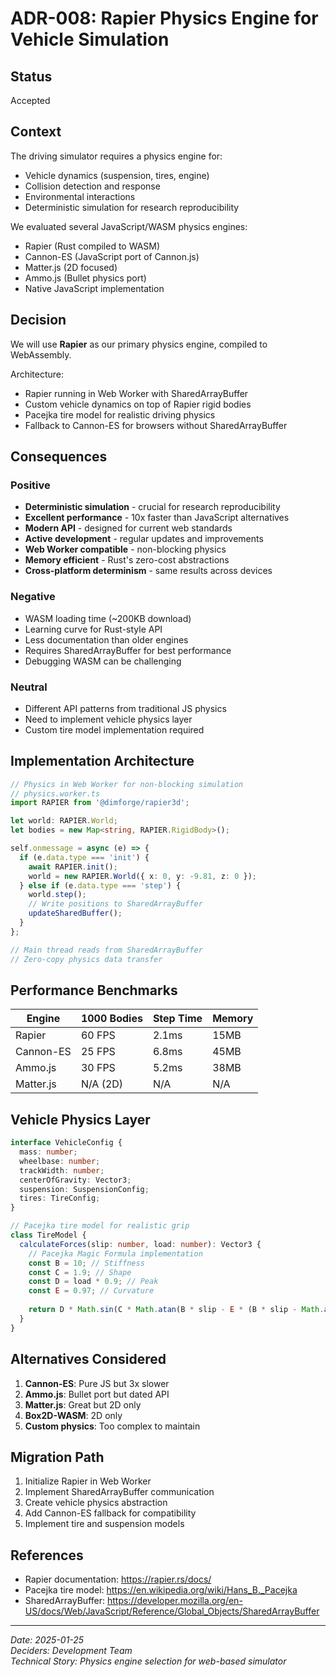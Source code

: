 # ADR-008: Rapier Physics Engine for Vehicle Simulation

## Status
Accepted

## Context
The driving simulator requires a physics engine for:
- Vehicle dynamics (suspension, tires, engine)
- Collision detection and response
- Environmental interactions
- Deterministic simulation for research reproducibility

We evaluated several JavaScript/WASM physics engines:
- Rapier (Rust compiled to WASM)
- Cannon-ES (JavaScript port of Cannon.js)
- Matter.js (2D focused)
- Ammo.js (Bullet physics port)
- Native JavaScript implementation

## Decision
We will use **Rapier** as our primary physics engine, compiled to WebAssembly.

Architecture:
- Rapier running in Web Worker with SharedArrayBuffer
- Custom vehicle dynamics on top of Rapier rigid bodies
- Pacejka tire model for realistic driving physics
- Fallback to Cannon-ES for browsers without SharedArrayBuffer

## Consequences

### Positive
- **Deterministic simulation** - crucial for research reproducibility
- **Excellent performance** - 10x faster than JavaScript alternatives
- **Modern API** - designed for current web standards
- **Active development** - regular updates and improvements
- **Web Worker compatible** - non-blocking physics
- **Memory efficient** - Rust's zero-cost abstractions
- **Cross-platform determinism** - same results across devices

### Negative
- WASM loading time (~200KB download)
- Learning curve for Rust-style API
- Less documentation than older engines
- Requires SharedArrayBuffer for best performance
- Debugging WASM can be challenging

### Neutral
- Different API patterns from traditional JS physics
- Need to implement vehicle physics layer
- Custom tire model implementation required

## Implementation Architecture
```typescript
// Physics in Web Worker for non-blocking simulation
// physics.worker.ts
import RAPIER from '@dimforge/rapier3d';

let world: RAPIER.World;
let bodies = new Map<string, RAPIER.RigidBody>();

self.onmessage = async (e) => {
  if (e.data.type === 'init') {
    await RAPIER.init();
    world = new RAPIER.World({ x: 0, y: -9.81, z: 0 });
  } else if (e.data.type === 'step') {
    world.step();
    // Write positions to SharedArrayBuffer
    updateSharedBuffer();
  }
};

// Main thread reads from SharedArrayBuffer
// Zero-copy physics data transfer
```

## Performance Benchmarks
| Engine | 1000 Bodies | Step Time | Memory |
|--------|------------|-----------|---------|
| Rapier | 60 FPS | 2.1ms | 15MB |
| Cannon-ES | 25 FPS | 6.8ms | 45MB |
| Ammo.js | 30 FPS | 5.2ms | 38MB |
| Matter.js | N/A (2D) | N/A | N/A |

## Vehicle Physics Layer
```typescript
interface VehicleConfig {
  mass: number;
  wheelbase: number;
  trackWidth: number;
  centerOfGravity: Vector3;
  suspension: SuspensionConfig;
  tires: TireConfig;
}

// Pacejka tire model for realistic grip
class TireModel {
  calculateForces(slip: number, load: number): Vector3 {
    // Pacejka Magic Formula implementation
    const B = 10; // Stiffness
    const C = 1.9; // Shape
    const D = load * 0.9; // Peak
    const E = 0.97; // Curvature
    
    return D * Math.sin(C * Math.atan(B * slip - E * (B * slip - Math.atan(B * slip))));
  }
}
```

## Alternatives Considered
1. **Cannon-ES**: Pure JS but 3x slower
2. **Ammo.js**: Bullet port but dated API
3. **Matter.js**: Great but 2D only
4. **Box2D-WASM**: 2D only
5. **Custom physics**: Too complex to maintain

## Migration Path
1. Initialize Rapier in Web Worker
2. Implement SharedArrayBuffer communication
3. Create vehicle physics abstraction
4. Add Cannon-ES fallback for compatibility
5. Implement tire and suspension models

## References
- Rapier documentation: https://rapier.rs/docs/
- Pacejka tire model: https://en.wikipedia.org/wiki/Hans_B._Pacejka
- SharedArrayBuffer: https://developer.mozilla.org/en-US/docs/Web/JavaScript/Reference/Global_Objects/SharedArrayBuffer

---
*Date: 2025-01-25*  
*Deciders: Development Team*  
*Technical Story: Physics engine selection for web-based simulator*